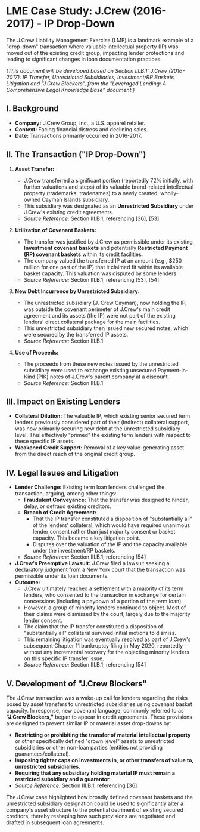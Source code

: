 # LME Case Study: J.Crew (2016-2017) - IP Drop-Down

The J.Crew Liability Management Exercise (LME) is a landmark example of a "drop-down" transaction where valuable intellectual property (IP) was moved out of the existing credit group, impacting lender protections and leading to significant changes in loan documentation practices.

*(This document will be developed based on Section III.B.1: J.Crew (2016-2017): IP Transfer, Unrestricted Subsidiaries, Investment/RP Baskets, Litigation and "J.Crew Blockers", from the "Leveraged Lending: A Comprehensive Legal Knowledge Base" document.)*

## I. Background

*   **Company:** J.Crew Group, Inc., a U.S. apparel retailer.
*   **Context:** Facing financial distress and declining sales.
*   **Date:** Transactions primarily occurred in 2016-2017.

## II. The Transaction ("IP Drop-Down")

1.  **Asset Transfer:**
    *   J.Crew transferred a significant portion (reportedly 72% initially, with further valuations and steps) of its valuable brand-related intellectual property (trademarks, tradenames) to a newly created, wholly-owned Cayman Islands subsidiary.
    *   This subsidiary was designated as an **Unrestricted Subsidiary** under J.Crew's existing credit agreements.
    *   *Source Reference:* Section III.B.1, referencing [36], [53]

2.  **Utilization of Covenant Baskets:**
    *   The transfer was justified by J.Crew as permissible under its existing **Investment covenant baskets** and potentially **Restricted Payment (RP) covenant baskets** within its credit facilities.
    *   The company valued the transferred IP at an amount (e.g., $250 million for one part of the IP) that it claimed fit within its available basket capacity. This valuation was disputed by some lenders.
    *   *Source Reference:* Section III.B.1, referencing [53], [54]

3.  **New Debt Incurrence by Unrestricted Subsidiary:**
    *   The unrestricted subsidiary (J. Crew Cayman), now holding the IP, was outside the covenant perimeter of J.Crew's main credit agreement and its assets (the IP) were not part of the existing lenders' direct collateral package for the main facilities.
    *   This unrestricted subsidiary then issued new secured notes, which were secured by the transferred IP assets.
    *   *Source Reference:* Section III.B.1

4.  **Use of Proceeds:**
    *   The proceeds from these new notes issued by the unrestricted subsidiary were used to exchange existing unsecured Payment-in-Kind (PIK) notes of J.Crew's parent company at a discount.
    *   *Source Reference:* Section III.B.1

## III. Impact on Existing Lenders

*   **Collateral Dilution:** The valuable IP, which existing senior secured term lenders previously considered part of their (indirect) collateral support, was now primarily securing new debt at the unrestricted subsidiary level. This effectively "primed" the existing term lenders with respect to these specific IP assets.
*   **Weakened Credit Support:** Removal of a key value-generating asset from the direct reach of the original credit group.

## IV. Legal Issues and Litigation

*   **Lender Challenge:** Existing term loan lenders challenged the transaction, arguing, among other things:
    *   **Fraudulent Conveyance:** That the transfer was designed to hinder, delay, or defraud existing creditors.
    *   **Breach of Credit Agreement:**
        *   That the IP transfer constituted a disposition of "substantially all" of the lenders' collateral, which would have required unanimous lender consent rather than just majority consent or basket capacity. This became a key litigation point.
        *   Disputes over the valuation of the IP and the capacity available under the investment/RP baskets.
    *   *Source Reference:* Section III.B.1, referencing [54]
*   **J.Crew's Preemptive Lawsuit:** J.Crew filed a lawsuit seeking a declaratory judgment from a New York court that the transaction was permissible under its loan documents.
*   **Outcome:**
    *   J.Crew ultimately reached a settlement with a majority of its term lenders, who consented to the transaction in exchange for certain concessions (including a paydown of a portion of the term loan).
    *   However, a group of minority lenders continued to object. Most of their claims were dismissed by the court, largely due to the majority lender consent.
    *   The claim that the IP transfer constituted a disposition of "substantially all" collateral survived initial motions to dismiss.
    *   This remaining litigation was eventually resolved as part of J.Crew's subsequent Chapter 11 bankruptcy filing in May 2020, reportedly without any incremental recovery for the objecting minority lenders on this specific IP transfer issue.
    *   *Source Reference:* Section III.B.1, referencing [54]

## V. Development of "J.Crew Blockers"

The J.Crew transaction was a wake-up call for lenders regarding the risks posed by asset transfers to unrestricted subsidiaries using covenant basket capacity. In response, new covenant language, commonly referred to as **"J.Crew Blockers,"** began to appear in credit agreements. These provisions are designed to prevent similar IP or material asset drop-downs by:

*   **Restricting or prohibiting the transfer of material intellectual property** or other specifically defined "crown jewel" assets to unrestricted subsidiaries or other non-loan parties (entities not providing guarantees/collateral).
*   **Imposing tighter caps on investments in, or other transfers of value to, unrestricted subsidiaries.**
*   **Requiring that any subsidiary holding material IP must remain a restricted subsidiary and a guarantor.**
*   *Source Reference:* Section III.B.1, referencing [36]

The J.Crew case highlighted how broadly defined covenant baskets and the unrestricted subsidiary designation could be used to significantly alter a company's asset structure to the potential detriment of existing secured creditors, thereby reshaping how such provisions are negotiated and drafted in subsequent loan agreements.
